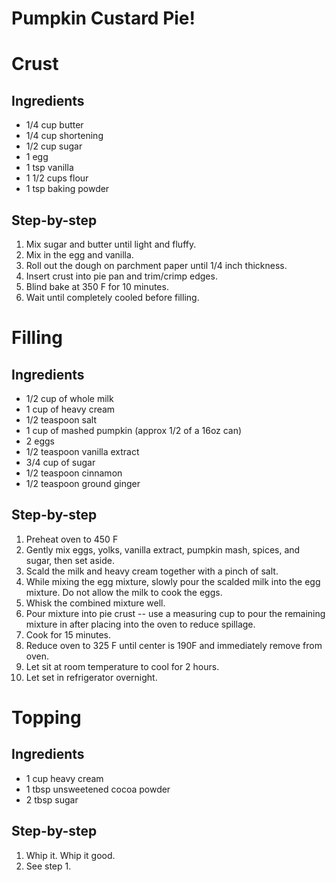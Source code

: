 # Pumpkin Custard Pie!

# Crust

## Ingredients

* 1/4 cup butter
* 1/4 cup shortening
* 1/2 cup sugar
* 1 egg
* 1 tsp vanilla
* 1 1/2 cups flour
* 1 tsp baking powder

## Step-by-step

1. Mix sugar and butter until light and fluffy.
2. Mix in the egg and vanilla.
3. Roll out the dough on parchment paper until 1/4 inch thickness.
4. Insert crust into pie pan and trim/crimp edges.
5. Blind bake at 350 F for 10 minutes.
6. Wait until completely cooled before filling.

# Filling

## Ingredients

* 1/2 cup of whole milk
* 1 cup of heavy cream
* 1/2 teaspoon salt
* 1 cup of mashed pumpkin (approx 1/2 of a 16oz can)
* 2 eggs
* 1/2 teaspoon vanilla extract
* 3/4 cup of sugar
* 1/2 teaspoon cinnamon
* 1/2 teaspoon ground ginger

## Step-by-step

1. Preheat oven to 450 F
2. Gently mix eggs, yolks, vanilla extract, pumpkin mash, spices, and sugar, then set aside.
3. Scald the milk and heavy cream together with a pinch of salt.
4. While mixing the egg mixture, slowly pour the scalded milk into the egg mixture. Do not allow the milk to cook the eggs.
5. Whisk the combined mixture well.
6. Pour mixture into pie crust -- use a measuring cup to pour the remaining mixture in after placing into the oven to reduce spillage.
7. Cook for 15 minutes.
8. Reduce oven to 325 F until center is 190F and immediately remove from oven.
9. Let sit at room temperature to cool for 2 hours.
10. Let set in refrigerator overnight.

# Topping

## Ingredients

* 1 cup heavy cream
* 1 tbsp unsweetened cocoa powder
* 2 tbsp sugar

## Step-by-step

1. Whip it. Whip it good.
2. See step 1.
